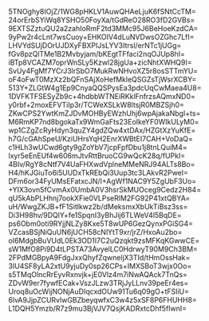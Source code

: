 5TNOghy8IOjZ/1WG8pHKLV1AuwQHAeLjuK6fSNtCcTM=
24orErbSYiWq8YSHO50FoyXa/tGdReO28RO3fD2GVBs=
9EXTSZztuQU2a2zahIoRmF2td3MMc95J6BeHoeKzdCA=
9yPw2r4cLnt7wsCuoy+EHKOIV4dLuNVDwsOZGhc7LfI=
LHVYdSUjDOrUJDXyFBXPIJsLYV3Itrsl/erNTc1jUGg=
fGv8pzQlTMe1B2Mvbyjam/bKEgtTFfaci2nqOJUp8hI=
iBTp8VCAZM7oprWnSLy5Kzwl28jgUa+zicNhtXWHQ9I=
SvUy4FgMf7YCrJ3lrSbO7MukRwNHvoXZ5r8osSTTmYU=
oF4oFwT0MzXz2bQFnSAjXoHefMkleQSGZsTjWsrXCBY=
513Y+ZLGtW4g1Ep9CnyaQQSPysEa3pdcUqCwMaea4U8=
1DVFKTFSESyZb9c+4hdbbWTNEiRKklFnfrzsAQmxND0=
y0rbf+2moxEFVTiIp3r/TCWeXSLkW8ltsjR0MBZSjh0=
ZKwCPS2YwtKmZJDvMOHByEWzhUhj6wpAjakaNbgI+ts=
M6RmKP7nd8bgokaTx9WmGaFts23EoIkeYF0WIkULyM0=
wp1CZgZcRyHdyn3quZY4gdZQw4xtDAx/HZGtXzYuKfE=
h7G/cGAhSpeU/KziUHrsYqH2EnrXWBtEI7CAH+VoDaQ=
c1HLh3wUCwd6gty9gZoYbV7jcpFpfDbu1j8tnLQuiM4=
lxyr5eEnEUf4w606mJtvRttBruoCG9wQcK28q/fUPkI=
4BIv/RgY8cNtf7V4UaFHXwdVplneMMeNRJ94ALTs8Bo=
H4/hKJGiuTo6i5UUDxTkREbQi3Uup3tc3LAkvR2PweI=
DFm6or34FyUMsEFatxcJN/I+AgWf1NAC9Y5ZgUbF3Uo=
+YIX3ovn5fCvmAx0UmbA0V3hsrSkMUOceg9Cedz2H84=
qU5kAbPLHhnj7ookXFie0VLPseRlM2FG92P41xtQBYA=
uH/WwgZKJB+fF1Sitlkwz2b/dMeksmxXbUkTiBsz3ss=
Di3H98hv/9DQlY+fe1SpqnI3yBhJij6TLWeV4l5BqDE=
ps6Obm0oti9RYjjNLZy8Kxe5T8wUP6GezQynxPGiSG4=
VZcasBSjNiQuUN6jUCH58cNlYtT9xr/jrZ/HxoAu2bo=
oI6MdgbBuVUdL0Ek3OD1I7C2uQzqkt9zsMFKqKGwwCE=
sW1MfO8Pi9D4tLPSTA73AvyelLC0HdrwyT90M9Ch3BM=
2FPdMGBpyA9FdgJxxQhyfZqwneljX3TId/tHmOssHak=
3IU4SF8yLA2xtU9yjuDy0sp26CPs+IMXSBoT3wjx0Oo=
s5TMqOlncRrEyvRxnvjk+jE0Vlz4m7iNwAQAck7TnQs=
ZDvW9er7fywfECak+VszJLzw3TRjJyLLnv39peEr4es=
Uroq8uOcWijNONjAuDIqcxdOUw91Tu6q09gO+tFSIiU=
6lvA9JjpZCURvlwGBZbeyqwfxC3w4z5xSF8P6FHUHH8=
L1DQH5Ymzb/R7z9mu3BjVJV7QsjKADRxtcDhf5fIwnI=
